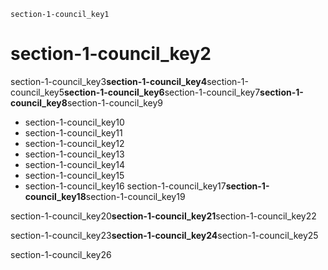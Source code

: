 ```ngMeta
section-1-council_key1
```
# section-1-council_key2
section-1-council_key3**section-1-council_key4**section-1-council_key5**section-1-council_key6**section-1-council_key7**section-1-council_key8**section-1-council_key9

- section-1-council_key10
- section-1-council_key11
- section-1-council_key12
- section-1-council_key13
- section-1-council_key14
- section-1-council_key15
- section-1-council_key16
section-1-council_key17**section-1-council_key18**section-1-council_key19

section-1-council_key20**section-1-council_key21**section-1-council_key22

section-1-council_key23**section-1-council_key24**section-1-council_key25

section-1-council_key26